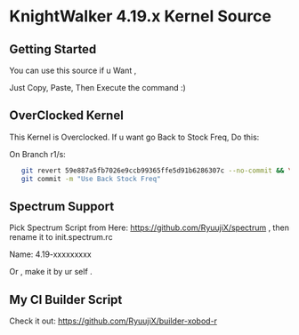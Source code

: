 KnightWalker 4.19.x Kernel Source
====================================

Getting Started
---------------
You can use this source if u Want , 

Just Copy, Paste, Then Execute the command :)


OverClocked Kernel
------------------
This Kernel is Overclocked. If u want go Back to Stock Freq, Do this:

On Branch r1/s:
```bash
   git revert 59e887a5fb7026e9ccb99365ffe5d91b6286307c --no-commit && \
   git commit -m "Use Back Stock Freq"
```

Spectrum Support
----------------
Pick Spectrum Script from Here: https://github.com/RyuujiX/spectrum , then rename it to init.spectrum.rc

Name: 4.19-xxxxxxxxx

Or , make it by ur self .

My CI Builder Script
--------------------
Check it out: https://github.com/RyuujiX/builder-xobod-r